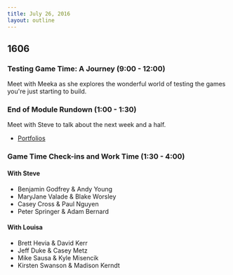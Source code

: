 ```yaml
---
title: July 26, 2016
layout: outline
---
```


## 1606

### Testing Game Time: A Journey (9:00 - 12:00)

Meet with Meeka as she explores the wonderful world of testing the games you're just starting to build.

### End of Module Rundown (1:00 - 1:30)

Meet with Steve to talk about the next week and a half.

- [Portfolios](https://github.com/turingschool/portfolios)

### Game Time Check-ins and Work Time (1:30 - 4:00)

#### With Steve

- Benjamin Godfrey & Andy Young
- MaryJane Valade & Blake Worsley
- Casey Cross & Paul Nguyen
- Peter Springer & Adam Bernard

#### With Louisa

- Brett Hevia & David Kerr
- Jeff Duke & Casey Metz
- Mike Sausa & Kyle Misencik
- Kirsten Swanson & Madison Kerndt
